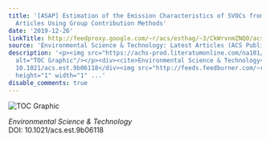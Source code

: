 ```yaml
---
title: '[ASAP] Estimation of the Emission Characteristics of SVOCs from Household
  Articles Using Group Contribution Methods'
date: '2019-12-26'
linkTitle: http://feedproxy.google.com/~r/acs/esthag/~3/CkWrvnmZNQ0/acs.est.9b06118
source: 'Environmental Science & Technology: Latest Articles (ACS Publications)'
description: '<p><img src="https://achs-prod.literatumonline.com/na101/home/literatum/publisher/achs/journals/content/esthag/0/esthag.ahead-of-print/acs.est.9b06118/20191224/images/medium/es9b06118_0006.gif"
  alt="TOC Graphic"/></p><div><cite>Environmental Science & Technology</cite></div><div>DOI:
  10.1021/acs.est.9b06118</div><img src="http://feeds.feedburner.com/~r/acs/esthag/~4/CkWrvnmZNQ0"
  height="1" width="1" ...'
disable_comments: true
---
```

<p><img src="https://achs-prod.literatumonline.com/na101/home/literatum/publisher/achs/journals/content/esthag/0/esthag.ahead-of-print/acs.est.9b06118/20191224/images/medium/es9b06118_0006.gif" alt="TOC Graphic"/></p><div><cite>Environmental Science & Technology</cite></div><div>DOI: 10.1021/acs.est.9b06118</div><img src="http://feeds.feedburner.com/~r/acs/esthag/~4/CkWrvnmZNQ0" height="1" width="1" ...